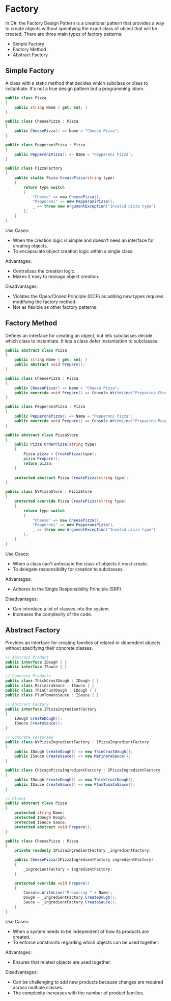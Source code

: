 # Factory 

In C#, the Factory Design Pattern is a creational pattern that provides a way to create objects without specifying the exact class of object that will be created. There are three main types of factory patterns:

- Simple Factory
- Factory Method
- Abstract Factory

## Simple Factory

A class with a static method that decides which subclass or class to instantiate. It's not a true design pattern but a programming idiom.

```csharp
public class Pizza
{
    public string Name { get; set; }
}

public class CheesePizza : Pizza
{
    public CheesePizza() => Name = "Cheese Pizza";
}

public class PepperoniPizza : Pizza
{
    public PepperoniPizza() => Name = "Pepperoni Pizza";
}

public class PizzaFactory
{
    public static Pizza CreatePizza(string type)
    {
        return type switch
        {
            "Cheese" => new CheesePizza(),
            "Pepperoni" => new PepperoniPizza(),
            _ => throw new ArgumentException("Invalid pizza type")
        };
    }
}
```

Use Cases:

- When the creation logic is simple and doesn't need an interface for creating objects.
- To encapsulate object creation logic within a single class.

Advantages:

- Centralizes the creation logic.
- Makes it easy to manage object creation.

Disadvantages:

- Violates the Open/Closed Principle (OCP) as adding new types requires modifying the factory method.
- Not as flexible as other factory patterns.

## Factory Method

Defines an interface for creating an object, but lets subclasses decide which class to instantiate. It lets a class defer instantiation to subclasses.

```csharp
public abstract class Pizza
{
    public string Name { get; set; }
    public abstract void Prepare();
}

public class CheesePizza : Pizza
{
    public CheesePizza() => Name = "Cheese Pizza";
    public override void Prepare() => Console.WriteLine("Preparing Cheese Pizza");
}

public class PepperoniPizza : Pizza
{
    public PepperoniPizza() => Name = "Pepperoni Pizza";
    public override void Prepare() => Console.WriteLine("Preparing Pepperoni Pizza");
}

public abstract class PizzaStore
{
    public Pizza OrderPizza(string type)
    {
        Pizza pizza = CreatePizza(type);
        pizza.Prepare();
        return pizza;
    }
    
    protected abstract Pizza CreatePizza(string type);
}

public class NYPizzaStore : PizzaStore
{
    protected override Pizza CreatePizza(string type)
    {
        return type switch
        {
            "Cheese" => new CheesePizza(),
            "Pepperoni" => new PepperoniPizza(),
            _ => throw new ArgumentException("Invalid pizza type")
        };
    }
}
```

Use Cases:

- When a class can't anticipate the class of objects it must create.
- To delegate responsibility for creation to subclasses.

Advantages:

- Adheres to the Single Responsibility Principle (SRP).

Disadvantages:

- Can introduce a lot of classes into the system.
- Increases the complexity of the code.

## Abstract Factory

Provides an interface for creating families of related or dependent objects without specifying their concrete classes.

```csharp
// Abstract Product
public interface IDough { }
public interface ISauce { }

// Concrete Products
public class ThickCrustDough : IDough { }
public class MarinaraSauce : ISauce { }
public class ThinCrustDough : IDough { }
public class PlumTomatoSauce : ISauce { }

// Abstract Factory
public interface IPizzaIngredientFactory
{
    IDough CreateDough();
    ISauce CreateSauce();
}

// Concrete Factories
public class NYPizzaIngredientFactory : IPizzaIngredientFactory
{
    public IDough CreateDough() => new ThinCrustDough();
    public ISauce CreateSauce() => new MarinaraSauce();
}

public class ChicagoPizzaIngredientFactory : IPizzaIngredientFactory
{
    public IDough CreateDough() => new ThickCrustDough();
    public ISauce CreateSauce() => new PlumTomatoSauce();
}

// Client
public abstract class Pizza
{
    protected string Name;
    protected IDough Dough;
    protected ISauce Sauce;
    protected abstract void Prepare();
}

public class CheesePizza : Pizza
{
    private readonly IPizzaIngredientFactory _ingredientFactory;

    public CheesePizza(IPizzaIngredientFactory ingredientFactory)
    {
        _ingredientFactory = ingredientFactory;
    }

    protected override void Prepare()
    {
        Console.WriteLine("Preparing " + Name);
        Dough = _ingredientFactory.CreateDough();
        Sauce = _ingredientFactory.CreateSauce();
    }
}
```

Use Cases:

- When a system needs to be independent of how its products are created.
- To enforce constraints regarding which objects can be used together.

Advantages:

- Ensures that related objects are used together.

Disadvantages:

- Can be challenging to add new products because changes are required across multiple classes.
- The complexity increases with the number of product families.
